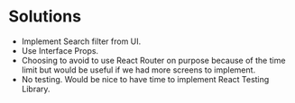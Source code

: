 # Solutions
- Implement Search filter from UI.
- Use Interface Props.
- Choosing to avoid to use React Router on purpose because of the time limit but would be useful if we had more screens to implement.
- No testing. Would be nice to have time to implement React Testing Library.